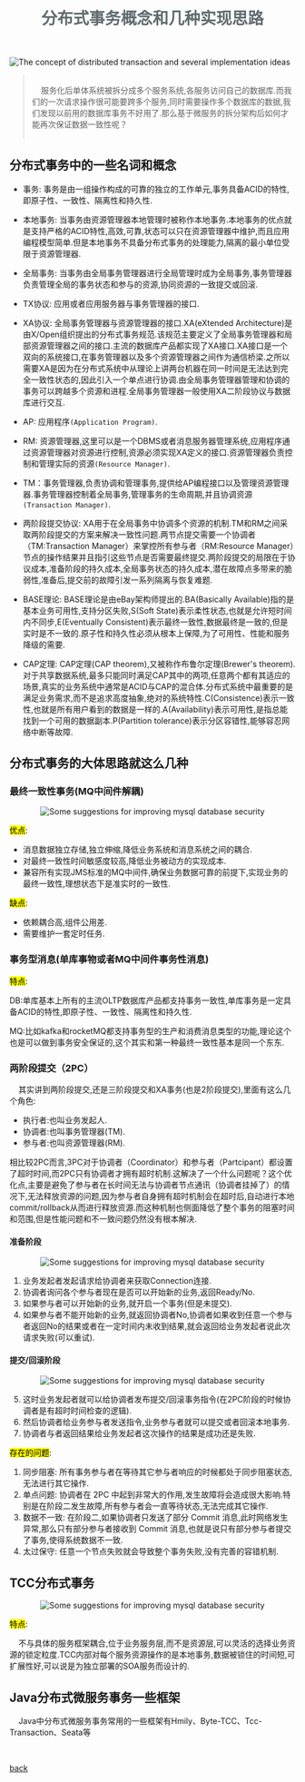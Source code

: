 <script>
var pageHeader=document.getElementsByClassName("page-header")[0].innerHTML;
 pageHeader="<center><img style='border-radius: 50% !important;' src='https://avatars.githubusercontent.com/u/88264073?s=400&amp;u=63e618520a5b6aa87636714e69f8228374c4e9b1&amp;v=4' width='200' height='200' alt='@anigkus' title='Github of Anigkus' ></center>"+pageHeader;
document.getElementsByClassName("page-header")[0].innerHTML=pageHeader;
</script>

<h1 style="color:#606c71;text-align:center;" >分布式事务概念和几种实现思路</h1><br/>

[<h1 style="color:#606c71;text-align:center;" >The concept of distributed transaction and several implementation ideas</h1><br/>]:#

![The concept of distributed transaction and several implementation ideas](../assets/images/the-concept-of-distributed-transaction-and-several-implementation-ideas/figure-1.jpeg "Github of Anigkus")

[! The concept of distributed transaction and several implementation ideas (assets/images/the-concept-of-distributed-transaction-and-several-implementation-ideas/figure-1.jpg "Github of Anigkus")]:#


> <br/>&nbsp;&nbsp;&nbsp;&nbsp;服务化后单体系统被拆分成多个服务系统,各服务访问自己的数据库.而我们的一次请求操作很可能要跨多个服务,同时需要操作多个数据库的数据,我们发现以前用的数据库事务不好用了.那么基于微服务的拆分架构后如何才能再次保证数据一致性呢？<br/>
> <br/>

[> <br/>&nbsp;&nbsp;&nbsp;&nbsp;After serviceization, the single system is split into multiple service systems,and each service accesses its own database. Our one request operation is likely so span multiple services, and we need to operate the data of multilple databases at the same time. We found that the previously used Database transactions are not easy to use. So how can ensure data consistency again after the split architecture based on microservices?<br/>]:#
[> <br/>]:#

## 分布式事务中的一些名词和概念
[## Some nouns and concepts in distributed transactions]:#

* 事务: 事务是由一组操作构成的可靠的独立的工作单元,事务具备ACID的特性,即原子性、一致性、隔离性和持久性.
  
[* Transaction: A transaction is a reliable and independent unit of work composed of a set of operations, and transaction has the charecteristics of ACID,namely atomicity, consistency, isolation and durability.]:#

* 本地事务: 当事务由资源管理器本地管理时被称作本地事务.本地事务的优点就是支持严格的ACID特性,高效,可靠,状态可以只在资源管理器中维护,而且应用编程模型简单.但是本地事务不具备分布式事务的处理能力,隔离的最小单位受限于资源管理器.

[* Local Transaction: When the transaction is managed locally by the resource manager, it is called local transaction. The advantages of local transaction are that it supports strict ACID charecteristics, is efficient, reliable,the state can be maintained only in the resource manager, and the application programming modle is simple. But local transaction do not have the processiong capabilities of distributed transactions, and the smallest unit of isolation is limited by the resource manager.]:#

* 全局事务: 当事务由全局事务管理器进行全局管理时成为全局事务,事务管理器负责管理全局的事务状态和参与的资源,协同资源的一致提交或回滚.

[* Global Transaction: When a transaction is globally managed by the global transaction manager, it becomes a global transaction. and the transaction manage is responsible for managing the global transaction state and participating resources, and coordinating the consistent commit or rollback of resources.]:#

* TX协议: 应用或者应用服务器与事务管理器的接口.

[* TX Protocel: The interface between  the application or application server and the transaction manager.]:#

* XA协议: 全局事务管理器与资源管理器的接口.XA(eXtended Architecture)是由X/Open组织提出的分布式事务规范.该规范主要定义了全局事务管理器和局部资源管理器之间的接口.主流的数据库产品都实现了XA接口.XA接口是一个双向的系统接口,在事务管理器以及多个资源管理器之间作为通信桥梁.之所以需要XA是因为在分布式系统中从理论上讲两台机器在同一时间是无法达到完全一致性状态的,因此引入一个单点进行协调.由全局事务管理器管理和协调的事务可以跨越多个资源和进程.全局事务管理器一般使用XA二阶段协议与数据库进行交互.

[* XA Protocol: The interface between the global transaction manager and the resource manager. XA(eXtended Architecture) is a distributed transaction specification proposed by the X/Open organization. The specification mainly defines the interface between the global transaction manager and the local resource manager. Mainstream database products all implement the XA interface. The XA interface is a didirectional system interface that acts as a communication bridge between the transaction manager and multiple resource managers. The reason why XA is needed is theoretically in a distributed system. It is said that two machines cannot achieve a fully consistent state at the same time, so a single point is introduced for coordination. Transactions managed and coordinated by the global transaction manager can span multiple resources and processes. The global transaction manager generally uses XA two The phase protocol interacts with the database.]:#

* AP: 应用程序`(Application Program)`.

[* AP: Application program`(Application Program)`.]:#

* RM: 资源管理器,这里可以是一个DBMS或者消息服务器管理系统,应用程序通过资源管理器对资源进行控制,资源必须实现XA定义的接口.资源管理器负责控制和管理实际的资源`(Resource Manager)`.

[* RM: Resource Manager, here can be a DBMS or a messsage server management system, the application controls resources throught the resource manager, and the resource must implement the interface defined by XA. The resource manager is responsible for controlling and manager the actual resources`(Resource Manager)`.]:#

* TM：事务管理器,负责协调和管理事务,提供给AP编程接口以及管理资源管理器.事务管理器控制着全局事务,管理事务的生命周期,并且协调资源`(Transaction Manager)`.

[* TM: Transaction manager, responsible for coordinating and managing transactions, prividing API programming interfaces and managing resource manager. The transaction manager controls global transactions, manages the life cycle of transactions, and coordinates resource`(Transaction Manager)`]:#

* 两阶段提交协议: XA用于在全局事务中协调多个资源的机制.TM和RM之间采取两阶段提交的方案来解决一致性问题.两节点提交需要一个协调者（TM:Transaction Manager）来掌控所有参与者（RM:Resource Manager）节点的操作结果并且指引这些节点是否需要最终提交.两阶段提交的局限在于协议成本,准备阶段的持久成本,全局事务状态的持久成本,潜在故障点多带来的脆弱性,准备后,提交前的故障引发一系列隔离与恢复难题.

[* Two-phase commit protocol: XA is a mechanism for coordinating multiple resources in a global transaction. A two-phase commit scheme is adopted between TM and RM to solve the consistency problem. Two-node commit requires a coordinator (TM: Transaction Manager) to Controls the operation results of all participants (RM: Resource Manager) nodes and guides whether these nodes need final submission. The limitations of two-phase submission are the protocol cost, the persistence cost of the preparation phase, the persistence cost of the global transaction state, and the multiple potential failure points. The vulnerability, after preparation, and failure before submission cause a series of isolation and recovery problems. ]:#

* BASE理论: BASE理论是由eBay架构师提出的.BA(Basically Available)指的是基本业务可用性,支持分区失败,S(Soft State)表示柔性状态,也就是允许短时间内不同步,E(Eventually Consistent)表示最终一致性,数据最终是一致的,但是实时是不一致的.原子性和持久性必须从根本上保障,为了可用性、性能和服务降级的需要.

[* BASE thory: BASE theory was proposed by eBay architects. BA (Basically Available) refers to the basic business availability, supports partition failure, S (Soft State) represents a flexible state, that is, allows a short time out of synchronization, E (Eventually Consistent) means eventual consistency, the data is eventually consistent, but the real-time is inconsistent. Atomicity and durability must be fundamentally guaranteed. For the needs of availability, performance and service degradation, only the requirements for consistency and isolation are reduced. ]:#

* CAP定理: CAP定理(CAP theorem),又被称作布鲁尔定理(Brewer's theorem).对于共享数据系统,最多只能同时满足CAP其中的两项,任意两个都有其适应的场景,真实的业务系统中通常是ACID与CAP的混合体.分布式系统中最重要的是满足业务需求,而不是追求高度抽象,绝对的系统特性.C(Consistence)表示一致性,也就是所有用户看到的数据是一样的.A(Availability)表示可用性,是指总能找到一个可用的数据副本.P(Partition tolerance)表示分区容错性,能够容忍网络中断等故障.

[* CAP theorem: CAP theorem, also known as Brewer's theorem. For a shared data system, at most two of the CAP can be satisfied at the same time, and any two have their own suitable scenarios. The most important thing in distributed systems is to meet business requirements, rather than to pursue highly abstract, absolute system characteristics. C (Consistence) means consistency, that is, all users see the data is the same. A (Availability) means availability, which means that an available copy of the data can always be found. P (Partition tolerance) means partition fault tolerance, which can tolerate network interruptions and other failures. ]:#



## 分布式事务的大体思路就这么几种
[## The general ideas of distributed transactions are as follows]:#

### 最终一致性事务(MQ中间件解耦) 
[### Eventually consistent transactions (MQ middleware decoupling) ]:#

<center>
<img src="../assets/images/the-concept-of-distributed-transaction-and-several-implementation-ideas/figure-2.png" alt="Some suggestions for improving mysql database security" title="Github of Anigkus">
</center>

<mark>优点</mark>:

[<mark>Advantage</mark>:]:#

* 消息数据独立存储,独立伸缩,降低业务系统和消息系统之间的耦合.
* 对最终一致性时间敏感度较高,降低业务被动方的实现成本.
* 兼容所有实现JMS标准的MQ中间件,确保业务数据可靠的前提下,实现业务的最终一致性,理想状态下是准实时的一致性.

[* Independent storage of message data, independent scaling, reducing the coupling between the business system and the message system.]:#
[* It is highly sensitive to eventual consistency time and reduces the implementation cost of the passive side of the business.]:#
[* Compatible with all MQ middleware that implements the JMS standard, and on the premise of ensuring the reliability of business data, realizes the eventual consistency of the business, ideally quasi-real-time consistency.]:#

<mark>缺点</mark>:

[<mark>defect</mark>:]:#

* 依赖耦合高,组件公用差.
* 需要维护一套定时任务.

[* High dependency coupling, poor component commonality.]:#
[* Need to maintain a set of scheduled tasks.]:#


### 事务型消息(单库事物或者MQ中间件事务性消息)
[### Transactional messages (single-respoitory transactions or MQ middleware transactional messages) ]:#

<mark>特点</mark>:

DB:单库基本上所有的主流OLTP数据库产品都支持事务一致性,单库事务是一定具备ACID的特性,即原子性、一致性、隔离性和持久性.

MQ:比如kafka和rocketMQ都支持事务型的生产和消费消息类型的功能,理论这个也是可以做到事务安全保证的,这个其实和第一种最终一致性基本是同一个东东.

[<mark>Features</mark>:]:#

[DB:Basically, all mainstream OLTP database products in a single database support transaction consistency, and a single database transaction must have the characteristics of ACID, namely atomicity, consistency, isolation and durability.]:#

[MQ:For example, both kafka and rocketMQ support the function of transactional production and consumption of message types. In theory, this can also be guaranteed for transaction security. In fact, this is basically the same thing as the first final consistency.]:#

### 两阶段提交（2PC）
[### Two-phase commit（2PC）]:#

&nbsp;&nbsp;&nbsp;&nbsp;其实讲到两阶段提交,还是三阶段提交和XA事务(也是2阶段提交),里面有这么几个角色:
* 执行者:也叫业务发起人.
* 协调者:也叫事务管理器(TM).
* 参与者:也叫资源管理器(RM).

[&nbsp;&nbsp;&nbsp;&nbsp;In fact, when it comes to two-phase commit, or three-phase commit and XA transaction (also two-phase commit), there are several roles in it:]:#
[* Executor: Also called business sponsor.]:#
[* Coordinator: Also called Transaction Manager (TM).]:#
[* Participant: Also called Resource Manager (RM).]:#

相比较2PC而言,3PC对于协调者（Coordinator）和参与者（Partcipant）都设置了超时时间,而2PC只有协调者才拥有超时机制.这解决了一个什么问题呢？这个优化点,主要是避免了参与者在长时间无法与协调者节点通讯（协调者挂掉了）的情况下,无法释放资源的问题,因为参与者自身拥有超时机制会在超时后,自动进行本地commit/rollback从而进行释放资源.而这种机制也侧面降低了整个事务的阻塞时间和范围,但是性能问题和不一致问题仍然没有根本解决.

[Compared with 2PC, 3PC sets a timeout for both the coordinator (Coordinator) and the participant (Partcipant), while 2PC only has a timeout mechanism for the coordinator. What problem does this solve? This optimization point is mainly to avoid the problem that the participants cannot release resources when they cannot communicate with the coordinator node for a long time (the coordinator hangs up), because the participants themselves have a timeout mechanism, which will automatically execute after the timeout. Local commit/rollback is used to release resources. This mechanism also reduces the blocking time and scope of the entire transaction, but performance problems and inconsistency problems are still not fundamentally resolved.]:#
  
#### 准备阶段
[#### Preparation phase]:#
<center>
<img src="../assets/images/the-concept-of-distributed-transaction-and-several-implementation-ideas/figure-3.png" alt="Some suggestions for improving mysql database security" title="Github of Anigkus">
</center>

1. 业务发起者发起请求给协调者来获取Connection连接.
2. 协调者询问各个参与者现在是否可以开始新的业务,返回Ready/No.
3. 如果参与者可以开始新的业务,就开启一个事务(但是未提交).
4. 如果参与者不能开始新的业务,就返回协调者No,协调者如果收到任意一个参与者返回No的结果或者在一定时间内未收到结果,就会返回给业务发起者说此次请求失败(可以重试).

[1. The business initiator initiates a request to the coordinator to obtain the Connection connection.]:#
[2. The coordinator asks each participant if they can start a new business now, and returns Ready/No.]:#
[3. If the participant can start new business, start a transaction (but not commit).]:#
[4. If the participant cannot start a new business, it will return to the coordinator No. If the coordinator receives the result that any participant returns No or does not receive the result within a certain period of time, it will return to the business initiator saying that this time The request failed (may be retried).]:#

#### 提交/回滚阶段
[#### Commit/Rollback phase]:#
<center>
<img src="../assets/images/the-concept-of-distributed-transaction-and-several-implementation-ideas/figure-4.png" alt="Some suggestions for improving mysql database security" title="Github of Anigkus" >
</center>

5. 这时业务发起者就可以给协调者发布提交/回滚事务指令(在2PC阶段的时候协调者是有超时时间检查的逻辑).
6. 然后协调者给业务参与者发送指令,业务参与者就可以提交或者回滚本地事务.
7. 协调者与者返回结果给业务发起者这次操作的结果是成功还是失败.

[5. At this time, the business initiator can issue a commit/rollback transaction command to the coordinator (in the 2PC stage, the coordinator has the logic of timeout check).]:#
[6. Then the coordinator sends an instruction to the business participant, and the business participant can commit or roll back the local transaction.]:#
[7. The coordinator and the coordinator return the result to the business initiator whether the result of this operation is a success or a failure.]:#

<mark>存在的问题</mark>:

[<mark>Known issues</mark>:]:#

1. 同步阻塞: 所有事务参与者在等待其它参与者响应的时候都处于同步阻塞状态,无法进行其它操作.
2. 单点问题: 协调者在 2PC 中起到非常大的作用,发生故障将会造成很大影响.特别是在阶段二发生故障,所有参与者会一直等待状态,无法完成其它操作.
3. 数据不一致: 在阶段二,如果协调者只发送了部分 Commit 消息,此时网络发生异常,那么只有部分参与者接收到 Commit 消息,也就是说只有部分参与者提交了事务,使得系统数据不一致.
4. 太过保守: 任意一个节点失败就会导致整个事务失败,没有完善的容错机制.

[1. Synchronous blocking: All transaction participants are in a synchronous blocking state while waiting for responses from other participants and cannot perform other operations.]:#
[2. Single point problem: The coordinator plays a very important role in 2PC, and a failure will have a great impact. Especially when a failure occurs in Phase 2, all participants will be in a waiting state and cannot complete other operations.]:#
[3. Data inconsistency: In Phase 2, if the coordinator only sends part of the Commit message and the network is abnormal, then only some participants receive the Commit message, that is to say, only some participants submit the transaction, making the system data inconsistent .]:#
[4. Too conservative: the failure of any node will lead to the failure of the entire transaction, and there is no perfect fault tolerance mechanism.]:#

## TCC分布式事务
[## TCC Distributed transaction]:#
<center>
<img src="../assets/images/the-concept-of-distributed-transaction-and-several-implementation-ideas/figure-5.png" alt="Some suggestions for improving mysql database security" title="Github of Anigkus" >
</center> 

<mark>特点</mark>:

&nbsp;&nbsp;&nbsp;&nbsp;不与具体的服务框架耦合,位于业务服务层,而不是资源层,可以灵活的选择业务资源的锁定粒度.TCC内部对每个服务资源操作的是本地事务,数据被锁住的时间短,可扩展性好,可以说是为独立部署的SOA服务而设计的.

[<mark>Features</mark>:]:#
[&nbsp;&nbsp;&nbsp;&nbsp;It is not coupled with a specific service framework, and is located in the business service layer, not the resource layer, and can flexibly choose the locking granularity of business resources. TCC operates local transactions for each service resource, and the data is locked for a short time, which can be It has good scalability and can be said to be designed for independently deployed SOA services.]:#

## Java分布式微服务事务一些框架
[## Some frameworks for distributed microservice transactions in Java]:#

&nbsp;&nbsp;&nbsp;&nbsp;Java中分布式微服务事务常用的一些框架有Hmily、Byte-TCC、Tcc-Transaction、Seata等

[&nbsp;&nbsp;&nbsp;&nbsp;Some frameworks commonly used in distributed microservice transactions in Java include Hmily, Byte-TCC, Tcc-Transaction, Seata, etc.]:#

<br>

[back](./)